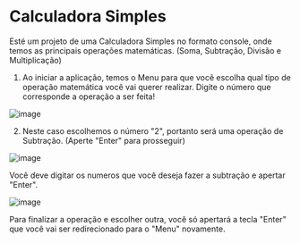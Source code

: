 # Calculadora Simples

Esté um projeto de uma Calculadora Simples no formato console, onde temos as principais operações matemáticas. (Soma, Subtração, Divisão e Multiplicação)
1. Ao iniciar a aplicação, temos o Menu para que você escolha qual tipo de operação matemática você vai querer realizar. Digite o número que corresponde a operação a ser feita!

![image](https://user-images.githubusercontent.com/97135241/235369223-83e84b5a-8866-4aa7-998a-97d663177172.png)

2. Neste caso escolhemos o número "2", portanto será uma operação de Subtração.
(Aperte "Enter" para prosseguir)

![image](https://user-images.githubusercontent.com/97135241/235369827-f7c4756a-3c92-4a81-bdc7-b8ce48cee38d.png)

Você deve digitar os numeros que você deseja fazer a subtração e apertar "Enter".

![image](https://user-images.githubusercontent.com/97135241/235369574-4525dd6e-9127-4691-a964-95ccfedd2559.png)

Para finalizar a operação e escolher outra, você só apertará a tecla "Enter" que você vai ser redirecionado para o "Menu" novamente.








